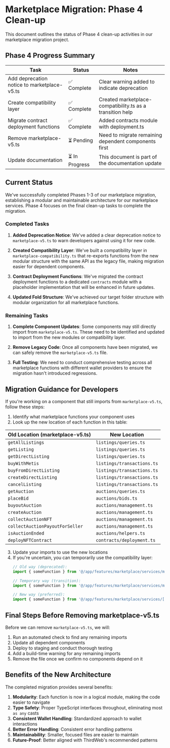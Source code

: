 # Marketplace Migration: Phase 4 Clean-up

This document outlines the status of Phase 4 clean-up activities in our marketplace migration project.

## Phase 4 Progress Summary

| Task                                   | Status      | Notes                                    |
|----------------------------------------|-------------|------------------------------------------|
| Add deprecation notice to marketplace-v5.ts | ✅ Complete | Clear warning added to indicate deprecation |
| Create compatibility layer             | ✅ Complete | Created marketplace-compatibility.ts as a transition help |
| Migrate contract deployment functions  | ✅ Complete | Added contracts module with deployment.ts |
| Remove marketplace-v5.ts               | ⏳ Pending  | Need to migrate remaining dependent components first |
| Update documentation                   | ⏳ In Progress | This document is part of the documentation update |

## Current Status

We've successfully completed Phases 1-3 of our marketplace migration, establishing a modular and maintainable architecture for our marketplace services. Phase 4 focuses on the final clean-up tasks to complete the migration.

### Completed Tasks

1. **Added Deprecation Notice**: We've added a clear deprecation notice to `marketplace-v5.ts` to warn developers against using it for new code.

2. **Created Compatibility Layer**: We've built a compatibility layer in `marketplace-compatibility.ts` that re-exports functions from the new modular structure with the same API as the legacy file, making migration easier for dependent components.

3. **Contract Deployment Functions**: We've migrated the contract deployment functions to a dedicated `contracts` module with a placeholder implementation that will be enhanced in future updates.

4. **Updated Fold Structure**: We've achieved our target folder structure with modular organization for all marketplace functions.

### Remaining Tasks

1. **Complete Component Updates**: Some components may still directly import from `marketplace-v5.ts`. These need to be identified and updated to import from the new modules or compatibility layer.

2. **Remove Legacy Code**: Once all components have been migrated, we can safely remove the `marketplace-v5.ts` file.

3. **Full Testing**: We need to conduct comprehensive testing across all marketplace functions with different wallet providers to ensure the migration hasn't introduced regressions.

## Migration Guidance for Developers

If you're working on a component that still imports from `marketplace-v5.ts`, follow these steps:

1. Identify what marketplace functions your component uses
2. Look up the new location of each function in this table:

| Old Location (marketplace-v5.ts) | New Location |
|----------------------------------|--------------|
| `getAllListings` | `listings/queries.ts` |
| `getListing` | `listings/queries.ts` |
| `getDirectListing` | `listings/queries.ts` |
| `buyWithMetis` | `listings/transactions.ts` |
| `buyFromDirectListing` | `listings/transactions.ts` |
| `createDirectListing` | `listings/transactions.ts` |
| `cancelListing` | `listings/transactions.ts` |
| `getAuction` | `auctions/queries.ts` |
| `placeBid` | `auctions/bids.ts` |
| `buyoutAuction` | `auctions/management.ts` |
| `createAuction` | `auctions/management.ts` |
| `collectAuctionNFT` | `auctions/management.ts` |
| `collectAuctionPayoutForSeller` | `auctions/management.ts` |
| `isAuctionEnded` | `auctions/helpers.ts` |
| `deployNFTContract` | `contracts/deployment.ts` |

3. Update your imports to use the new locations
4. If you're uncertain, you can temporarily use the compatibility layer:
   ```typescript
   // Old way (deprecated):
   import { someFunction } from '@/app/features/marketplace/services/marketplace-v5';
   
   // Temporary way (transition):
   import { someFunction } from '@/app/features/marketplace/services/marketplace-compatibility';
   
   // New way (preferred):
   import { someFunction } from '@/app/features/marketplace/services/[module]';
   ```

## Final Steps Before Removing marketplace-v5.ts

Before we can remove `marketplace-v5.ts`, we will:

1. Run an automated check to find any remaining imports
2. Update all dependent components
3. Deploy to staging and conduct thorough testing
4. Add a build-time warning for any remaining imports
5. Remove the file once we confirm no components depend on it

## Benefits of the New Architecture

The completed migration provides several benefits:

1. **Modularity**: Each function is now in a logical module, making the code easier to navigate
2. **Type Safety**: Proper TypeScript interfaces throughout, eliminating most `as any` casts
3. **Consistent Wallet Handling**: Standardized approach to wallet interactions
4. **Better Error Handling**: Consistent error handling patterns
5. **Maintainability**: Smaller, focused files are easier to maintain
6. **Future-Proof**: Better aligned with ThirdWeb's recommended patterns 